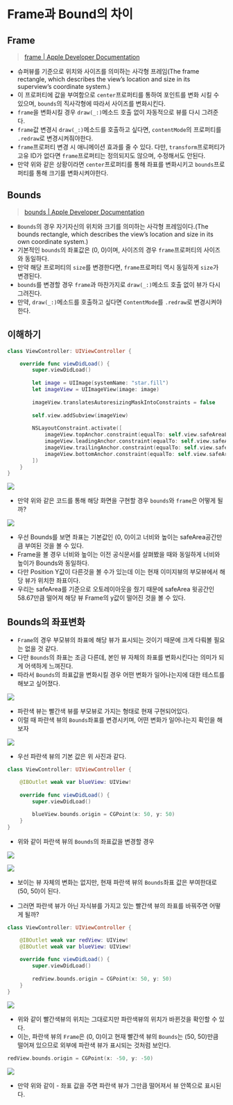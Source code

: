 # Frame과 Bound의 차이
## Frame
> [frame | Apple Developer Documentation](https://developer.apple.com/documentation/uikit/uiview/1622621-frame)  

* 슈퍼뷰를 기준으로 위치와 사이즈를 의미하는 사각형 프레임(The frame rectangle, which describes the view’s location and size in its superview’s coordinate system.)
* 이 프로퍼티에 값을 부여함으로 `center`프로퍼티를 통하여 포인트를 변화 시킬 수 있으며, `bounds`의 직사각형에 따라서 사이즈를 변화시킨다.
* `frame`을 변화시킬 경우 `draw(_:)`메소드 호출 없이 자동적으로 뷰를 다시 그려준다.
* `frame`값 변경시 `draw(_:)`메소드를 호출하고 싶다면, `contentMode`의 프로퍼티를 `.redraw`로 변경시켜줘야한다.
* `frame`프로퍼티 변경 시 애니메이션 효과를 줄 수 있다. 다만, `transform`프로퍼티가 고유 ID가 없다면 `frame`프로퍼티는 정의되지도 않으며, 수정해서도 안된다.
* 만약 위와 같은 상황이라면 `center`프로퍼티를 통해 좌표를 변화시키고 `bounds`프로퍼티를 통해 크기를 변화시켜야한다.

## Bounds
> [bounds | Apple Developer Documentation](https://developer.apple.com/documentation/uikit/uiview/1622580-bounds)  

* `Bounds`의 경우 자기자신의 위치와 크기를 의미하는 사각형 프레임이다.(The bounds rectangle, which describes the view’s location and size in its own coordinate system.)
* 기본적인 `bounds`의 좌표값은 (0, 0)이며, 사이즈의 경우 `frame`프로퍼티의 사이즈와 동일하다.
* 만약 해당 프로퍼티의 `size`를 변경한다면, `frame`프로퍼티 역시 동일하게 `size`가 변경된다.
* `bounds`를 변경할 경우 `frame`과 마찬가지로 `draw(_:)`메소드 호출 없이 뷰가 다시 그려진다.
* 만약, `draw(_:)`메소드를 호출하고 싶다면 `ContentMode`를 `.redraw`로 변경시켜야한다.

## 이해하기
```swift
class ViewController: UIViewController {

    override func viewDidLoad() {
        super.viewDidLoad()
        
        let image = UIImage(systemName: "star.fill")
        let imageView = UIImageView(image: image)
        
        imageView.translatesAutoresizingMaskIntoConstraints = false
        
        self.view.addSubview(imageView)
        
        NSLayoutConstraint.activate([
            imageView.topAnchor.constraint(equalTo: self.view.safeAreaLayoutGuide.topAnchor),
            imageView.leadingAnchor.constraint(equalTo: self.view.safeAreaLayoutGuide.leadingAnchor),
            imageView.trailingAnchor.constraint(equalTo: self.view.safeAreaLayoutGuide.trailingAnchor),
            imageView.bottomAnchor.constraint(equalTo: self.view.safeAreaLayoutGuide.bottomAnchor)
        ])
    }
}
```

![](https://github.com/fatherLeon/TIL/blob/main/img/2023.4.24/1.png?raw=true)

* 만약 위와 같은 코드를 통해 해당 화면을 구현할 경우 `bounds`와 `frame`은 어떻게 될까?

![](https://github.com/fatherLeon/TIL/blob/main/img/2023.4.24/2.png?raw=true)

* 우선 Bounds를 보면 좌표는 기본값인 (0, 0)이고 너비와 높이는 safeArea공간만큼 부여된 것을 볼 수 있다.
* Frame을 볼 경우 너비와 높이는 이전 공식문서를 살펴봤을 때와 동일하게 너비와 높이가 Bounds와 동일하다.
* 다만 Position Y값이 다른것을 볼 수가 있는데 이는 현재 이미지뷰의 부모뷰에서 해당 뷰가 위치한 좌표이다.
* 우리는 safeArea를 기준으로 오토레이아웃을 줬기 때문에 safeArea 윗공간인 58.67만큼 떨어져 해당 뷰 Frame의 y값이 떨어진 것을 볼 수 있다.

## Bounds의 좌표변화
* `Frame`의 경우 부모뷰의 좌표에 해당 뷰가 표시되는 것이기 때문에 크게 다뤄볼 필요는 없을 것 같다.
* 다만 `Bounds`의 좌표는 조금 다른데, 본인 뷰 자체의 좌표를 변화시킨다는 의미가 되게 어색하게 느껴진다.
* 따라서 `Bounds`의 좌표값을 변화시킬 경우 어떤 변화가 일어나는지에 대한 테스트를 해보고 싶어졌다.

![](https://github.com/fatherLeon/TIL/blob/main/img/2023.4.24/3.png?raw=true)

* 파란색 뷰는 빨간색 뷰를 부모뷰로 가지는 형태로 현재 구현되어있다.
* 이럴 때 파란색 뷰의 `Bounds`좌표를 변경시키며, 어떤 변화가 일어나는지 확인을 해보자

![](https://github.com/fatherLeon/TIL/blob/main/img/2023.4.24/4.png?raw=true)

* 우선 파란색 뷰의 기본 값은 위 사진과 같다.

```swift
class ViewController: UIViewController {

    @IBOutlet weak var blueView: UIView!
    
    override func viewDidLoad() {
        super.viewDidLoad()
        
        blueView.bounds.origin = CGPoint(x: 50, y: 50)
    }
}
```

* 위와 같이 파란색 뷰의 `Bounds`의 좌표값을 변경할 경우

![](https://github.com/fatherLeon/TIL/blob/main/img/2023.4.24/5.png?raw=true)

![](https://github.com/fatherLeon/TIL/blob/main/img/2023.4.24/6.png?raw=true)

* 보이는 뷰 자체의 변화는 없지만, 현재 파란색 뷰의 `Bounds`좌표 값은 부여한대로 (50, 50)이 된다.

* 그러면 파란색 뷰가 아닌 자식뷰를 가지고 있는 빨간색 뷰의 좌표를 바꿔주면 어떻게 될까?

```swift
class ViewController: UIViewController {

    @IBOutlet weak var redView: UIView!
    @IBOutlet weak var blueView: UIView!
    
    override func viewDidLoad() {
        super.viewDidLoad()
        
        redView.bounds.origin = CGPoint(x: 50, y: 50)
    }
}
```

![](https://github.com/fatherLeon/TIL/blob/main/img/2023.4.24/7.png?raw=true)

* 위와 같이 빨간색뷰의 위치는 그대로지만 파란색뷰의 위치가 바뀐것을 확인할 수 있다.
* 이는, 파란색 뷰의 `Frame`은 (0, 0)이고 현재 빨간색 뷰의 `Bounds`는 (50, 50)만큼 떨어져 있으므로 외부에 파란색 뷰가 표시되는 것처럼 보인다.

```swift
redView.bounds.origin = CGPoint(x: -50, y: -50)
```

![](https://github.com/fatherLeon/TIL/blob/main/img/2023.4.24/8.png?raw=true)

* 만약 위와 같이 - 좌표 값을 주면 파란색 뷰가 그만큼 떨어져서 뷰 안쪽으로 표시된다.